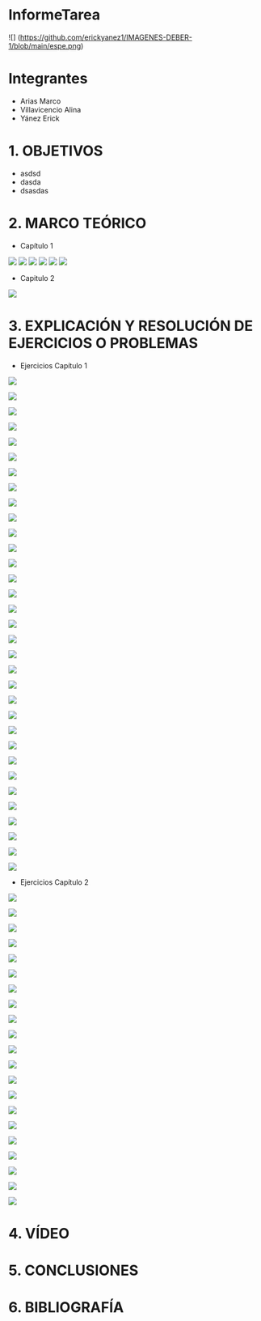 # InformeTarea

![]                                                               (https://github.com/erickyanez1/IMAGENES-DEBER-1/blob/main/espe.png)

# **Integrantes**

- Arias Marco
- Villavicencio Alina
- Yánez Erick


# **1. OBJETIVOS**

  - asdsd
  - dasda
  - dsasdas

# **2. MARCO TEÓRICO**

- Capítulo 1

![](https://github.com/erickyanez1/IMAGENES-DEBER-1/blob/main/mapa1_cap1.png)
![](https://github.com/erickyanez1/IMAGENES-DEBER-1/blob/main/mapa2_cap1.png)
![](https://github.com/erickyanez1/IMAGENES-DEBER-1/blob/main/mapa3_cap1.png)
![](https://github.com/erickyanez1/IMAGENES-DEBER-1/blob/main/mapa4_cap1.png)
![](https://github.com/erickyanez1/IMAGENES-DEBER-1/blob/main/mapa5_cap1.png)
![](https://github.com/erickyanez1/IMAGENES-DEBER-1/blob/main/mapa6_cap1.png)

- Capitulo 2

![](https://github.com/erickyanez1/IMAGENES-DEBER-1/blob/main/mapa2_cap2.jpg)

# **3. EXPLICACIÓN Y RESOLUCIÓN DE EJERCICIOS O PROBLEMAS**

- Ejercicios Capítulo 1

![](https://github.com/erickyanez1/IMAGENES-DEBER-1/blob/main/cap1-1.PNG)

![](https://github.com/erickyanez1/IMAGENES-DEBER-1/blob/main/cap1-2.PNG)

![](https://github.com/erickyanez1/IMAGENES-DEBER-1/blob/main/cap1-3.PNG)

![](https://github.com/erickyanez1/IMAGENES-DEBER-1/blob/main/cap1-6.PNG)

![](https://github.com/erickyanez1/IMAGENES-DEBER-1/blob/main/cap1-9.PNG)

![](https://github.com/erickyanez1/IMAGENES-DEBER-1/blob/main/cap1-12.PNG)

![](https://github.com/erickyanez1/IMAGENES-DEBER-1/blob/main/cap1-15.PNG)

![](https://github.com/erickyanez1/IMAGENES-DEBER-1/blob/main/cap1-17.PNG)

![](https://github.com/erickyanez1/IMAGENES-DEBER-1/blob/main/cap1-19.PNG)

![](https://github.com/erickyanez1/IMAGENES-DEBER-1/blob/main/cap1-21.PNG)

![](https://github.com/erickyanez1/IMAGENES-DEBER-1/blob/main/cap1-23.PNG)

![](https://github.com/erickyanez1/IMAGENES-DEBER-1/blob/main/cap1-25.PNG)

![](https://github.com/erickyanez1/IMAGENES-DEBER-1/blob/main/cap1-26.PNG)

![](https://github.com/erickyanez1/IMAGENES-DEBER-1/blob/main/cap1-28.PNG)

![](https://github.com/erickyanez1/IMAGENES-DEBER-1/blob/main/cap1-35.PNG)

![](https://github.com/erickyanez1/IMAGENES-DEBER-1/blob/main/36cap1_P36-12.png)


![](https://github.com/erickyanez1/IMAGENES-DEBER-1/blob/main/37cap1_P36-12.png)


![](https://github.com/erickyanez1/IMAGENES-DEBER-1/blob/main/38cap1_P36-12.png)


![](https://github.com/erickyanez1/IMAGENES-DEBER-1/blob/main/39cap1_P36-12.png)


![](https://github.com/erickyanez1/IMAGENES-DEBER-1/blob/main/40cap1_P36-12.png)


![](https://github.com/erickyanez1/IMAGENES-DEBER-1/blob/main/41cap1_P36-12.png)


![](https://github.com/erickyanez1/IMAGENES-DEBER-1/blob/main/42cap1_P36-12.png)


![](https://github.com/erickyanez1/IMAGENES-DEBER-1/blob/main/43cap1_P36-12.png)


![](https://github.com/erickyanez1/IMAGENES-DEBER-1/blob/main/44cap1_P36-12.png)


![](https://github.com/erickyanez1/IMAGENES-DEBER-1/blob/main/45cap1_P36-12.png)


![](https://github.com/erickyanez1/IMAGENES-DEBER-1/blob/main/46cap1_P36-12.png)


![](https://github.com/erickyanez1/IMAGENES-DEBER-1/blob/main/47cap1_P36-12.png)


![](https://github.com/erickyanez1/IMAGENES-DEBER-1/blob/main/48cap1_P36-12.png)


![](https://github.com/erickyanez1/IMAGENES-DEBER-1/blob/main/49cap1_P36-12.png)


![](https://github.com/erickyanez1/IMAGENES-DEBER-1/blob/main/50cap1_P36-12.png)


![](https://github.com/erickyanez1/IMAGENES-DEBER-1/blob/main/51cap1_P36-12.png)


![](https://github.com/erickyanez1/IMAGENES-DEBER-1/blob/main/52cap1_P36-12.png)


![](https://github.com/erickyanez1/IMAGENES-DEBER-1/blob/main/53cap1_P36-12.png)


- Ejercicios Capítulo 2


![](https://github.com/erickyanez1/IMAGENES-DEBER-1/blob/main/1cap2_P36-12.png)


![](https://github.com/erickyanez1/IMAGENES-DEBER-1/blob/main/2cap2_P36-12.png)


![](https://github.com/erickyanez1/IMAGENES-DEBER-1/blob/main/3cap2_P36-12.png)


![](https://github.com/erickyanez1/IMAGENES-DEBER-1/blob/main/4cap2_P36-12.png)


![](https://github.com/erickyanez1/IMAGENES-DEBER-1/blob/main/5cap2_P36-12.png)


![](https://github.com/erickyanez1/IMAGENES-DEBER-1/blob/main/6cap2_P36-12.png)


![](https://github.com/erickyanez1/IMAGENES-DEBER-1/blob/main/7cap2_P36-12.png)


![](https://github.com/erickyanez1/IMAGENES-DEBER-1/blob/main/8cap2_P36-12.png)


![](https://github.com/erickyanez1/IMAGENES-DEBER-1/blob/main/9cap2_P36-12.png)


![](https://github.com/erickyanez1/IMAGENES-DEBER-1/blob/main/10cap2_P36-12.png)


![](https://github.com/erickyanez1/IMAGENES-DEBER-1/blob/main/11cap2_P36-12.png)


![](https://github.com/erickyanez1/IMAGENES-DEBER-1/blob/main/12cap2_P36-12.png)


![](https://github.com/erickyanez1/IMAGENES-DEBER-1/blob/main/13cap2_P1.jpg)


![](https://github.com/erickyanez1/IMAGENES-DEBER-1/blob/main/14cap2_P1.jpg)


![](https://github.com/erickyanez1/IMAGENES-DEBER-1/blob/main/15cap2_P1.jpg)


![](https://github.com/erickyanez1/IMAGENES-DEBER-1/blob/main/16cap2_P1.jpg)


![](https://github.com/erickyanez1/IMAGENES-DEBER-1/blob/main/17cap2_P1.jpg)


![](https://github.com/erickyanez1/IMAGENES-DEBER-1/blob/main/18cap2_P1.jpg)


![](https://github.com/erickyanez1/IMAGENES-DEBER-1/blob/main/19cap2_P1.jpg)


![](https://github.com/erickyanez1/IMAGENES-DEBER-1/blob/main/20cap2_P1.jpg)


![](https://github.com/erickyanez1/IMAGENES-DEBER-1/blob/main/21cap2_P1.jpg)
# **4. VÍDEO**

# **5. CONCLUSIONES**

# **6. BIBLIOGRAFÍA**
